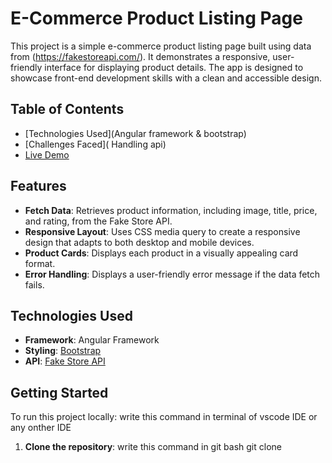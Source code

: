 # E-Commerce Product Listing Page

This project is a simple e-commerce product listing page built using data from (https://fakestoreapi.com/). It demonstrates a responsive, user-friendly interface for displaying product details. The app is designed to showcase front-end development skills with a clean and accessible design.

## Table of Contents
- [Technologies Used](Angular framework & bootstrap)
- [Challenges Faced]( Handling api)
- [Live Demo](https://elevate-productslist.web.app/)

## Features
- **Fetch Data**: Retrieves product information, including image, title, price, and rating, from the Fake Store API.
- **Responsive Layout**: Uses CSS media query to create a responsive design that adapts to both desktop and mobile devices.
- **Product Cards**: Displays each product in a visually appealing card format.
- **Error Handling**: Displays a user-friendly error message if the data fetch fails.

## Technologies Used
- **Framework**: Angular Framework
- **Styling**: [Bootstrap](https://getbootstrap.com/)
- **API**: [Fake Store API](https://fakestoreapi.com/products)

## Getting Started
To run this project locally: write this command in terminal of vscode IDE or any onther IDE

1. **Clone the repository**:
write this command in git bash
   git clone <your-repository-url>
